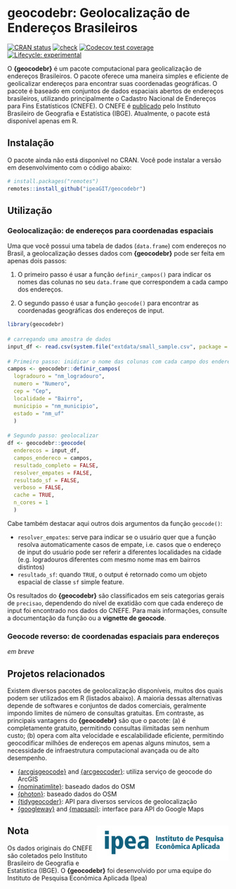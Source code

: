 
<!-- README.md is generated from README.Rmd. Please edit that file -->

# geocodebr: Geolocalização de Endereços Brasileiros

[![CRAN
status](https://www.r-pkg.org/badges/version/geocodebr)](https://CRAN.R-project.org/package=geocodebr)
[![check](https://github.com/ipeaGIT/geocodebr/workflows/check/badge.svg)](https://github.com/ipeaGIT/geocodebr/actions)
[![Codecov test
coverage](https://codecov.io/gh/ipeaGIT/geocodebr/branch/main/graph/badge.svg)](https://app.codecov.io/gh/ipeaGIT/geocodebr?branch=main)
[![Lifecycle:
experimental](https://lifecycle.r-lib.org/articles/figures/lifecycle-experimental.svg)](https://lifecycle.r-lib.org/articles/stages.html)

O **{geocodebr}** é um pacote computacional para geolicalização de
endereços Brasileiros. O pacote oferece uma maneira simples e eficiente
de geolicalizar endereços para encontrar suas coordenadas geográficas. O
pacote é baseado em conjuntos de dados espaciais abertos de endereços
brasileiros, utilizando principalmente o Cadastro Nacional de Endereços
para Fins Estatísticos (CNEFE). O CNEFE é
[publicado](https://www.ibge.gov.br/estatisticas/sociais/populacao/38734-cadastro-nacional-de-enderecos-para-fins-estatisticos.html)
pelo Instituto Brasileiro de Geografia e Estatística (IBGE). Atualmente,
o pacote está disponível apenas em R.

## Instalação

O pacote ainda não está disponível no CRAN. Você pode instalar a versão
em desenvolvimento com o código abaixo:

``` r
# install.packages("remotes")
remotes::install_github("ipeaGIT/geocodebr")
```

## Utilização

### Geolocalização: de endereços para coordenadas espaciais

Uma que você possui uma tabela de dados (`data.frame`) com endereços no
Brasil, a geolocalização desses dados com **{geocodebr}** pode ser feita
em apenas dois passos:

1.  O primeiro passo é usar a função `definir_campos()` para indicar os
    nomes das colunas no seu `data.frame` que correspondem a cada campo
    dos endereços.

2.  O segundo passo é usar a função `geocode()` para encontrar as
    coordenadas geográficas dos endereços de input.

``` r
library(geocodebr)

# carregando uma amostra de dados
input_df <- read.csv(system.file("extdata/small_sample.csv", package = "geocodebr"))

# Primeiro passo: inidicar o nome das colunas com cada campo dos enderecos
campos <- geocodebr::definir_campos(
  logradouro = "nm_logradouro",
  numero = "Numero",
  cep = "Cep",
  localidade = "Bairro",
  municipio = "nm_municipio",
  estado = "nm_uf"
  )

# Segundo passo: geolocalizar
df <- geocodebr::geocode(
  enderecos = input_df,
  campos_endereco = campos,
  resultado_completo = FALSE,
  resolver_empates = FALSE,
  resultado_sf = FALSE,
  verboso = FALSE,
  cache = TRUE,
  n_cores = 1
  )
```

Cabe também destacar aqui outros dois argumentos da função `geocode()`:

- `resolver_empates`: serve para indicar se o usuário quer que a função
  resolva automaticamente casos de empate, i.e. casos que o endereço de
  input do usuário pode ser referir a diferentes localidades na cidade
  (e.g. logradouros diferentes com mesmo nome mas em bairros distintos)
- `resultado_sf`: quando `TRUE`, o output é retornado como um objeto
  espacial de classe `sf` simple feature.

Os resultados do **{geocodebr}** são classificados em seis categorias
gerais de `precisao`, dependendo do nível de exatidão com que cada
endereço de input foi encontrado nos dados do CNEFE. Para mais
informações, consulte a documentação da função ou a **vignette de
geocode**.

### Geocode reverso: de coordenadas espaciais para endereços

*em breve*

## Projetos relacionados

Existem diversos pacotes de geolocalização disponíveis, muitos dos quais
podem ser utilizados em R (listados abaixo). A maioria dessas
alternativas depende de softwares e conjuntos de dados comerciais,
geralmente impondo limites de número de consultas gratuitas. Em
contraste, as principais vantagens do **{geocodebr}** são que o pacote:
(a) é completamente gratuito, permitindo consultas ilimitadas sem nenhum
custo; (b) opera com alta velocidade e escalabilidade eficiente,
permitindo geocodificar milhões de endereços em apenas alguns minutos,
sem a necessidade de infraestrutura computacional avançada ou de alto
desempenho.

- [{arcgisgeocode}](https://cran.r-project.org/web/packages/arcgisgeocode/index.html)
  and
  [{arcgeocoder}](https://cran.r-project.org/web/packages/arcgeocoder/index.html):
  utiliza serviço de geocode do ArcGIS
- [{nominatimlite}](https://cran.r-project.org/web/packages/nominatimlite/index.html):
  baseado dados do OSM
- [{photon}](https://cran.r-project.org/web/packages/photon/index.html):
  baseado dados do OSM
- [{tidygeocoder}](https://cran.r-project.org/web/packages/tidygeocoder/index.html):
  API para diversos servicos de geolocalização
- [{googleway}](https://cran.r-project.org/web/packages/googleway/index.html)
  and
  [{mapsapi}](https://cran.r-project.org/web/packages/mapsapi/index.html):
  interface para API do Google Maps

## Nota <a href="https://www.ipea.gov.br"><img src="man/figures/ipea_logo.png" alt="IPEA" align="right" width="300"/></a>

Os dados originais do CNEFE são coletados pelo Instituto Brasileiro de
Geografia e Estatística (IBGE). O **{geocodebr}** foi desenvolvido por
uma equipe do Instituto de Pesquisa Econômica Aplicada (Ipea)
